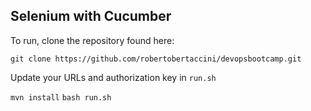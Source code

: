 ## Selenium with Cucumber

To run, clone the repository found here:

```git clone https://github.com/robertobertaccini/devopsbootcamp.git```

Update your URLs and authorization key in ```run.sh```

```mvn install```
```bash run.sh```
